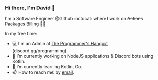 ### Hi there, I'm David 👋

<!--
**ddivad195/ddivad195** is a ✨ _special_ ✨ repository because its `README.md` (this file) appears on your GitHub profile.

Here are some ideas to get you started:

- 🔭 I’m currently working on ...
- 🌱 I’m currently learning ...
- 👯 I’m looking to collaborate on ...
- 🤔 I’m looking for help with ...
- 💬 Ask me about ...
- 📫 How to reach me: ...
- 😄 Pronouns: ...
- ⚡ Fun fact: ...
-->

I'm a Software Engineer @Github :octocat: where I work on ~~Actions~~ ~~Packages~~ Billing 👨‍💻

In my free time:
- 💻 I'm an Admin at [The Programmer's Hangout](https://theprogrammershangout.com/) (discord.gg/programming).
- 🔭 I’m currently working on NodeJS applications & Discord bots using Kotlin.
- 🌱 I’m currently learning Kotlin, Go.
- 📫 How to reach me: by [email](mailto:ddivad195@gmail.com).


<!--
![David's github stats](https://github-readme-stats.vercel.app/api?username=ddivad195&count_private=true&show_icons=true&theme=dracula&hide=issues)

![Top Langs](https://github-readme-stats.vercel.app/api/top-langs/?username=ddivad195&layout=compact&show_icons=true&theme=dracula&hide=issues&card_width=445&exclude_repo=Coursera_Machine_Learning,ProjectEuler)
-->

